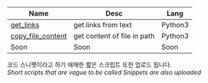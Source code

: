 | Name                                     | Desc              | Lang    |
|------------------------------------------|-------------------|---------|
| [get_links](./get_links/get_links.py)    | get links from text | Python3 |
| [copy_file_content](./copy_file_content) | get content of file in path      | Python3 |
| Soon                                     | Soon              | Soon    |

코드 스니펫이라고 하기 애매한 짧은 스크립트 또한 업로드 됩니다.  
*Short scripts that are vague to be called Snippets are also uploaded*
